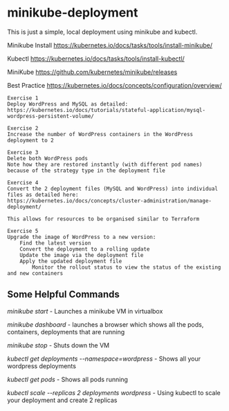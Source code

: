 # minikube-deployment

This is just a simple, local deployment using minikube and kubectl.  

Minikube Install
https://kubernetes.io/docs/tasks/tools/install-minikube/

Kubectl
https://kubernetes.io/docs/tasks/tools/install-kubectl/
	
MiniKube
https://github.com/kubernetes/minikube/releases

Best Practice
https://kubernetes.io/docs/concepts/configuration/overview/

	Exercise 1
	Deploy WordPress and MySQL as detailed:
	https://kubernetes.io/docs/tutorials/stateful-application/mysql-wordpress-persistent-volume/
	
	Exercise 2
	Increase the number of WordPress containers in the WordPress deployment to 2
	
	Exercise 3
	Delete both WordPress pods
	Note how they are restored instantly (with different pod names) because of the strategy type in the deployment file

    Exercise 4
	Convert the 2 deployment files (MySQL and WordPress) into individual files as detailed here:
	https://kubernetes.io/docs/concepts/cluster-administration/manage-deployment/
	
	This allows for resources to be organised similar to Terraform

    Exercise 5
	Upgrade the image of WordPress to a new version: 
		Find the latest version
		Convert the deployment to a rolling update
		Update the image via the deployment file
		Apply the updated deployment file
            Monitor the rollout status to view the status of the existing and new containers

## Some Helpful Commands

*minikube start* - Launches a minikube VM in virtualbox 

*minikube dashboard* - launches a browser which shows all the pods, containers, deployments that are running

*minikube stop* - Shuts down the VM

*kubectl get deployments --namespace=wordpress* - Shows all your wordpress deployments

*kubectl get pods* - Shows all pods running

*kubectl scale --replicas 2 deployments wordpress* - Using kubectl to scale your deployment and create 2 replicas

